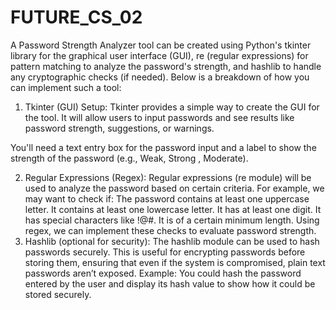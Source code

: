 # FUTURE_CS_02

A Password Strength Analyzer tool can be created using Python's tkinter library for the graphical user interface (GUI), re (regular expressions) for pattern matching to analyze the password's strength, and hashlib to handle any cryptographic checks (if needed). Below is a breakdown of how you can implement such a tool:

1. Tkinter (GUI) Setup:
Tkinter provides a simple way to create the GUI for the tool. It will allow users to input passwords and see results like password strength, suggestions, or warnings.

You'll need a text entry box for the password input and a label to show the strength of the password (e.g., Weak, Strong , Moderate).

2. Regular Expressions (Regex):
Regular expressions (re module) will be used to analyze the password based on certain criteria. For example, we may want to check if:
The password contains at least one uppercase letter.
It contains at least one lowercase letter.
It has at least one digit.
It has special characters like !@#.
It is of a certain minimum length.
Using regex, we can implement these checks to evaluate password strength.
3. Hashlib (optional for security):
The hashlib module can be used to hash passwords securely. This is useful for encrypting passwords before storing them, ensuring that even if the system is compromised, plain text passwords aren’t exposed.
Example: You could hash the password entered by the user and display its hash value to show how it could be stored securely.
